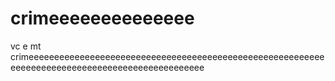 # crimeeeeeeeeeeeeee
vc e mt crimeeeeeeeeeeeeeeeeeeeeeeeeeeeeeeeeeeeeeeeeeeeeeeeeeeeeeeeeeeeeeeeeeeeeeeeeeeeeeeeeeeeeeeeeeeeeeeee

